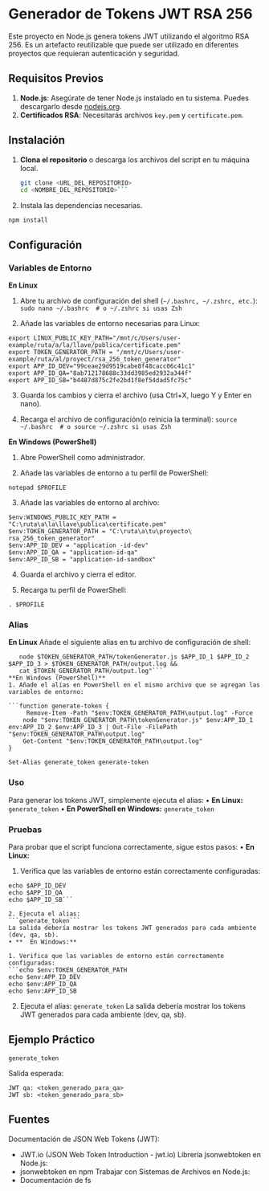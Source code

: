 # Generador de Tokens JWT RSA 256

Este proyecto en Node.js genera tokens JWT utilizando el algoritmo RSA 256. Es un artefacto reutilizable que puede ser utilizado en diferentes proyectos que requieran autenticación y seguridad.

## Requisitos Previos

1. **Node.js**: Asegúrate de tener Node.js instalado en tu sistema. Puedes descargarlo desde [nodejs.org](https://nodejs.org/).
2. **Certificados RSA**: Necesitarás archivos `key.pem` y `certificate.pem`.

## Instalación

1. **Clona el repositorio** o descarga los archivos del script en tu máquina local.
   ```sh
   git clone <URL_DEL_REPOSITORIO>
   cd <NOMBRE_DEL_REPOSITORIO>```
2. Instala las dependencias necesarias.
```
npm install
```

## Configuración
### Variables de Entorno
**En Linux**
1. Abre tu archivo de configuración del shell (```~/.bashrc, ~/.zshrc, etc.```):
```sudo nano ~/.bashrc  # o ~/.zshrc si usas Zsh```

2. Añade las variables de entorno necesarias para Linux:
```export LINUX_PRIVATE_KEY_PATH="/mnt/c/Users/user-example/ruta/a/la llave/privada/key.pem"
export LINUX_PUBLIC_KEY_PATH="/mnt/c/Users/user-example/ruta/a/la/llave/publica/certificate.pem"
export TOKEN_GENERATOR_PATH = "/mnt/c/Users/user-example/ruta/al/proyect/rsa_256_token_generator"
export APP_ID_DEV="99ceae29d9519cabe8f48cacc06c41c1"
export APP_ID_QA="8ab712178688c33dd3985ed2932a344f"
export APP_ID_SB="b4487d875c2fe2bd1f8ef54dad5fc75c"
```

3. Guarda los cambios y cierra el archivo (usa Ctrl+X, luego Y y Enter en nano).

4. Recarga el archivo de configuración(o reinicia la terminal):
```source ~/.bashrc  # o source ~/.zshrc si usas Zsh```

**En Windows (PowerShell)**
1. Abre PowerShell como administrador.

2. Añade las variables de entorno a tu perfil de PowerShell:

```notepad $PROFILE```

3. Añade las variables de entorno al archivo:

```$env:WINDOWS_PRIVATE_KEY_PATH = "C:\ruta\a\la\llave\privada\key.pem"
$env:WINDOWS_PUBLIC_KEY_PATH = "C:\ruta\a\la\llave\publica\certificate.pem"
$env:TOKEN_GENERATOR_PATH = "C:\ruta\a\tu\proyecto\ rsa_256_token_generator"
$env:APP_ID_DEV = "application -id-dev"
$env:APP_ID_QA = "application-id-qa"
$env:APP_ID_SB = "application-id-sandbox"
```
4. Guarda el archivo y cierra el editor.

5. Recarga tu perfil de PowerShell:

```. $PROFILE```

### Alias
**En Linux**
Añade el siguiente alias en tu archivo de configuración de shell:
```alias generate_tokenv2="rm -f $TOKEN_GENERATOR_PATH/output.log && 
   node $TOKEN_GENERATOR_PATH/tokenGenerator.js $APP_ID_1 $APP_ID_2 $APP_ID_3 > $TOKEN_GENERATOR_PATH/output.log && 
   cat $TOKEN_GENERATOR_PATH/output.log"```
**En Windows (PowerShell)**
1. Añade el alias en PowerShell en el mismo archivo que se agregan las variables de entorno:

```function generate-token {
     Remove-Item -Path "$env:TOKEN_GENERATOR_PATH\output.log" -Force
    node "$env:TOKEN_GENERATOR_PATH\tokenGenerator.js" $env:APP_ID_1   env:APP_ID_2 $env:APP_ID_3 | Out-File -FilePath "$env:TOKEN_GENERATOR_PATH\output.log"
    Get-Content "$env:TOKEN_GENERATOR_PATH\output.log"
}

Set-Alias generate_token generate-token
```
### Uso
Para generar los tokens JWT, simplemente ejecuta el alias:
• **En Linux:**
       	```generate_token```
• **En PowerShell en Windows:**
```generate_token```

### Pruebas
Para probar que el script funciona correctamente, sigue estos pasos:
• **En Linux:**

1. Verifica que las variables de entorno están correctamente configuradas:
```echo $TOKEN_GENERATOR_PATH
echo $APP_ID_DEV
echo $APP_ID_QA
echo $APP_ID_SB```

2. Ejecuta el alias:
```generate_token```
La salida debería mostrar los tokens JWT generados para cada ambiente (dev, qa, sb).
• **  En Windows:**

1. Verifica que las variables de entorno están correctamente configuradas:
```echo $env:TOKEN_GENERATOR_PATH
echo $env:APP_ID_DEV
echo $env:APP_ID_QA
echo $env:APP_ID_SB
```
2. Ejecuta el alias:
```generate_token```
La salida debería mostrar los tokens JWT generados para cada ambiente (dev, qa, sb).

## Ejemplo Práctico
```generate_token```

Salida esperada:

```JWT dev: <token_generado_para_dev>
JWT qa: <token_generado_para_qa>
JWT sb: <token_generado_para_sb>
```

## Fuentes  

Documentación de JSON Web Tokens (JWT):
- JWT.io (JSON Web Token Introduction - jwt.io)
Librería jsonwebtoken en Node.js:
- jsonwebtoken en npm 
Trabajar con Sistemas de Archivos en Node.js:
- Documentación de fs  

